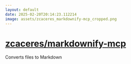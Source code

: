 ```yaml
---
layout: default
date: 2025-02-20T20:14:23.112214
image: assets/zcaceres_markdownify-mcp_cropped.png
---
```


# [zcaceres/markdownify-mcp](https://github.com/zcaceres/markdownify-mcp)

Converts files to Markdown
